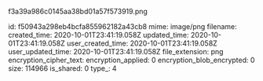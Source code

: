 f3a39a986c0145aa38bd01a57f573919.png

id: f50943a298eb4bcfa855962182a43cb8
mime: image/png
filename: 
created_time: 2020-10-01T23:41:19.058Z
updated_time: 2020-10-01T23:41:19.058Z
user_created_time: 2020-10-01T23:41:19.058Z
user_updated_time: 2020-10-01T23:41:19.058Z
file_extension: png
encryption_cipher_text: 
encryption_applied: 0
encryption_blob_encrypted: 0
size: 114966
is_shared: 0
type_: 4
